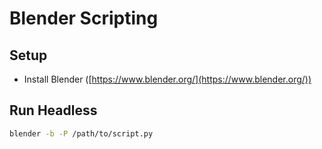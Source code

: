 # Blender Scripting

## Setup

- Install Blender ([https://www.blender.org/](https://www.blender.org/))

## Run Headless

```bash
blender -b -P /path/to/script.py
```
